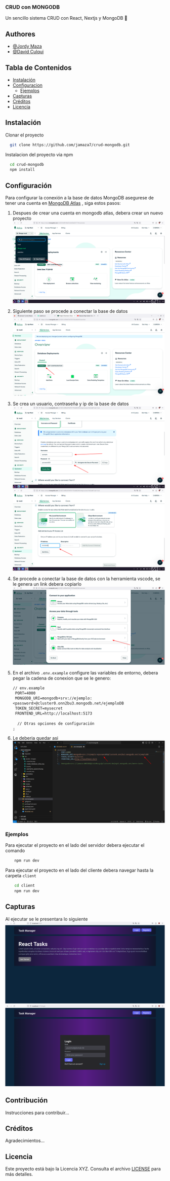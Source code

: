 ### CRUD con MONGODB

Un sencillo sistema CRUD con React, Nextjs y MongoDB 🚀

## Authores

- [@Jordy Maza](https://github.com/jamaza7)
- [@David Culqui](https://www.github.com/)

## Tabla de Contenidos

- [Instalación](#instalación)
- [Configuracion](#configuración)
  - [Ejemplos](#ejemplos)
- [Capturas](#capturas)
- [Créditos](#créditos)
- [Licencia](#licencia)

## Instalación

Clonar el proyecto

```bash
  git clone https://github.com/jamaza7/crud-mongodb.git

```

Instalacion del proyecto via npm

```bash
  cd crud-mongodb
  npm install

```

## Configuración

Para configurar la conexión a la base de datos MongoDB asegurese de tener una cuenta en [MongoDB Atlas](https://www.mongodb.com/atlas/database) , siga estos pasos:

1. Despues de crear una cuenta en mongodb atlas, debera crear un nuevo proyecto
   ![Mongodb](src/assets/images/create_database_atlas.png)

2. Siguiente paso se procede a conectar la base de datos ![conectar](src/assets/images/conectar.png)

3. Se crea un usuario, contraseña y ip de la base de datos ![usario_password](src/assets/images/username_password.png) ![usario_ping](src/assets/images/ip.png)

4. Se procede a conectar la base de datos con la herramienta vscode, se le genera un link debera copiarlo ![vscode](src/assets/images/vscode.png)

5. En el archivo `.env.example` configure las variables de entorno, debera pegar la cadena de conexion que se le genero:

   ```env
   // env.example
    PORT=4000
    MONGODB_URI=mongodb+srv://ejemplo:<password>@cluster0.onn2bu3.mongodb.net/ejemploDB
    TOKEN_SECRET=mysecret
    FRONTEND_URL=http://localhost:5173

     // Otras opciones de configuración
   ;
   ```

6. Le deberia quedar asi ![resultado](src/assets/images/configurar_env.png)

### Ejemplos

Para ejecutar el proyecto en el lado del servidor debera ejecutar el comando

```bash
    npm run dev

```

Para ejecutar el proyecto en el lado del cliente debera navegar hasta la carpeta `client`

```bash
    cd client
    npm run dev

```

## Capturas

Al ejecutar se le presentara lo siguiente ![resultado](src/assets/images/capture_proyecto_acabado.png)
![login](src/assets/images/login_proyecto.png)

## Contribución

Instrucciones para contribuir...

## Créditos

Agradecimientos...

## Licencia

Este proyecto está bajo la Licencia XYZ. Consulta el archivo [LICENSE](LICENSE) para más detalles.
